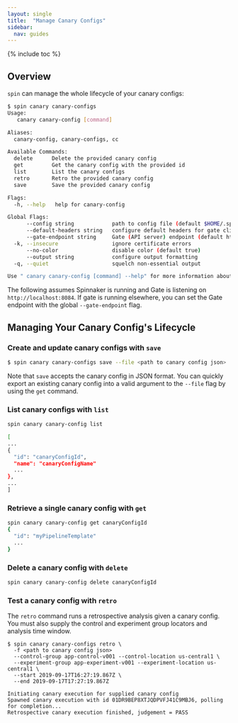 ```yaml
---
layout: single
title:  "Manage Canary Configs"
sidebar:
  nav: guides
---
```


{% include toc %}

## Overview

`spin` can manage the whole lifecycle of your canary configs:

```bash
$ spin canary canary-configs
Usage:
   canary canary-config [command]

Aliases:
  canary-config, canary-configs, cc

Available Commands:
  delete      Delete the provided canary config
  get         Get the canary config with the provided id
  list        List the canary configs
  retro       Retro the provided canary config
  save        Save the provided canary config

Flags:
  -h, --help   help for canary-config

Global Flags:
      --config string            path to config file (default $HOME/.spin/config)
      --default-headers string   configure default headers for gate client as comma separated list (e.g. key1=value1,key2=value2)
      --gate-endpoint string     Gate (API server) endpoint (default http://localhost:8084)
  -k, --insecure                 ignore certificate errors
      --no-color                 disable color (default true)
      --output string            configure output formatting
  -q, --quiet                    squelch non-essential output

Use " canary canary-config [command] --help" for more information about a command.
```

The following assumes Spinnaker is running and Gate is listening on `http://localhost:8084`. If
gate is running elsewhere, you can set the Gate endpoint with the global `--gate-endpoint` flag.

## Managing Your Canary Config's Lifecycle

### Create and update canary configs with `save`

```bash
$ spin canary canary-configs save --file <path to canary config json>
```

Note that `save` accepts the canary config in JSON format. You can quickly export an existing
canary config into a valid argument to the `--file` flag by using the `get` command.

### List canary configs with `list`

```bash
spin canary canary-config list

[
...
{
  "id": "canaryConfigId",
  "name": "canaryConfigName"
  ...
},
...
]

```

### Retrieve a single canary config with `get`

```bash
spin canary canary-config get canaryConfigId
{
  "id": "myPipelineTemplate"
  ...
}
```

### Delete a canary config with `delete`

```bash
spin canary canary-config delete canaryConfigId
```

### Test a canary config with `retro`

The `retro` command runs a retrospective analysis given a canary config. You must also supply the
control and experiment group locators and analysis time window.

```$bash
$ spin canary canary-configs retro \
  -f <path to canary config json>
  --control-group app-control-v001 --control-location us-central1 \
  --experiment-group app-experiment-v001 --experiment-location us-central1 \
  --start 2019-09-17T16:27:19.867Z \
  --end 2019-09-17T17:27:19.867Z

Initiating canary execution for supplied canary config
Spawned canary execution with id 01DR9BEP8XTJQDPVFJ41C9MBJ6, polling for completion...
Retrospective canary execution finished, judgement = PASS
```
